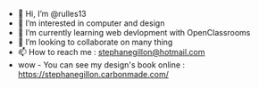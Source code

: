 - 👋 Hi, I’m @rulles13
- 👀 I’m interested in computer and design
- 🌱 I’m currently learning web devlopment with OpenClassrooms
- 💞️ I’m looking to collaborate on many thing
- 📫 How to reach me : stephanegillon@hotmail.com
- wow - You can see my design's book online : https://stephanegillon.carbonmade.com/

<!---
rulles13/rulles13 is a ✨ special ✨ repository because its `README.md` (this file) appears on your GitHub profile.
You can click the Preview link to take a look at your changes.
--->
